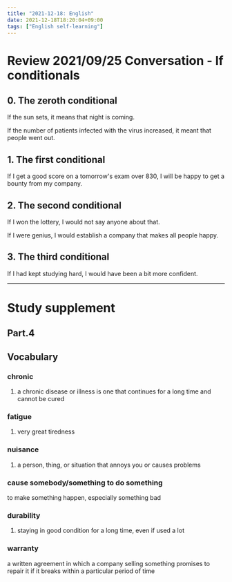```yaml
---
title: "2021-12-18: English"
date: 2021-12-18T18:20:04+09:00
tags: ["English self-learning"]
---
```

# Review 2021/09/25 Conversation - If conditionals

## 0. The zeroth conditional
If the sun sets, it means that night is coming.

If the number of patients infected with the virus increased, it meant that people went out.

## 1. The first conditional
If I get a good score on a tomorrow's exam over 830, I will be happy to get a bounty from my company.

## 2. The second conditional
If I won the lottery, I would not say anyone about that.

If I were genius, I would establish a company that makes all people happy.

## 3. The third conditional
If I had kept studying hard, I would have been a bit more confident.

---
# Study supplement
## Part.4
## Vocabulary
### chronic
1. a chronic disease or illness is one that continues for a long time and cannot be cured

### fatigue
1. very great tiredness

### nuisance
1. a person, thing, or situation that annoys you or causes problems

### cause somebody/something to do something
to make something happen, especially something bad

### durability
1. staying in good condition for a long time, even if used a lot

### warranty
a written agreement in which a company selling something promises to repair it if it breaks within a particular period of time
